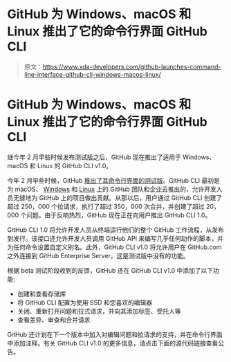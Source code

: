# GitHub 为 Windows、macOS 和 Linux 推出了它的命令行界面 GitHub CLI

> 原文：<https://www.xda-developers.com/github-launches-command-line-interface-github-cli-windows-macos-linux/>

# GitHub 为 Windows、macOS 和 Linux 推出了它的命令行界面 GitHub CLI

继今年 2 月早些时候发布测试版之后，GitHub 现在推出了适用于 Windows、macOS 和 Linux 的 GitHub CLI v1.0。

今年 2 月早些时候，GitHub [推出了其命令行界面的测试版](https://github.blog/2020-02-12-supercharge-your-command-line-experience-github-cli-is-now-in-beta/)。GitHub CLI 最初是为 macOS、 [Windows](https://www.xda-developers.com/tag/windows-10/) 和 [Linux](https://www.xda-developers.com/tag/linux/) 上的 GitHub 团队和企业云推出的，允许开发人员无缝地为 GitHub 上的项目做出贡献。从那以后，用户通过 GitHub CLI 创建了超过 250，000 个拉请求，执行了超过 350，000 次合并，并创建了超过 20，000 个问题。由于反响热烈，GitHub 现在正在向用户推出 GitHub CLI 1.0。

GitHub CLI 1.0 将允许开发人员从终端运行他们的整个 GitHub 工作流程，从发布到发行。该接口还允许开发人员调用 GitHub API 来编写几乎任何动作的脚本，并为任何命令设置自定义别名。此外，GitHub CLI v1.0 将允许用户在 GitHub.com 之外连接到 GitHub Enterprise Server，这是测试版中没有的功能。

根据 beta 测试阶段收到的反馈，GitHub 还在 GitHub CLI v1.0 中添加了以下功能:

*   创建和查看存储库
*   将 GitHub CLI 配置为使用 SSD 和您喜欢的编辑器
*   关闭、重新打开问题和拉式请求，并向其添加标签、受托人等
*   查看差异、审查和合并请求

GitHub 还计划在下一个版本中加入对编辑问题和拉请求的支持，并在命令行界面中添加注释。有关 GitHub CLI v1.0 的更多信息，请点击下面的源代码链接查看公告。